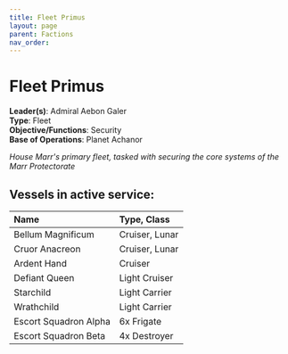 ```yaml
---
title: Fleet Primus
layout: page
parent: Factions
nav_order: 
---
```

# Fleet Primus

**Leader(s)**: Admiral Aebon Galer  
**Type**: Fleet  
**Objective/Functions**: Security  
**Base of Operations**: Planet Achanor  

*House Marr's primary fleet, tasked with securing the core systems of the Marr Protectorate*

## Vessels in active service:

| Name          | Type, Class   |
| :------------ | :------------ |
| Bellum Magnificum | Cruiser, Lunar |
| Cruor Anacreon | Cruiser, Lunar |
| Ardent Hand | Cruiser |
| Defiant Queen | Light Cruiser |
| Starchild | Light Carrier |
| Wrathchild | Light Carrier |
| Escort Squadron Alpha | 6x Frigate |
| Escort Squadron Beta | 4x Destroyer |

